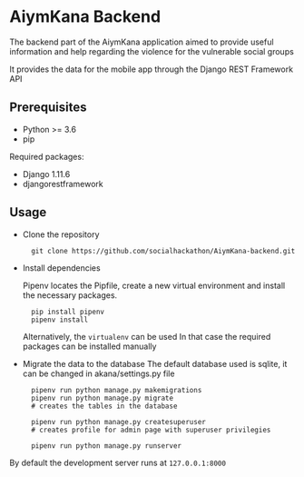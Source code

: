# AiymKana Backend

The backend part of the AiymKana application aimed to provide useful information and help regarding the violence for the vulnerable social groups 

It provides the data for the mobile app through the Django REST Framework API

Prerequisites
-------------

- Python >= 3.6
- pip

Required packages:

* Django 1.11.6
* djangorestframework

Usage
-----

- Clone the repository

        git clone https://github.com/socialhackathon/AiymKana-backend.git

- Install dependencies

    Pipenv locates the Pipfile, create a new virtual environment and install the necessary packages.

        pip install pipenv
        pipenv install
        
    Alternatively, the <code>virtualenv</code> can be used
    In that case the required packages can be installed manually

- Migrate the data to the database
    The default database used is sqlite, it can be changed in akana/settings.py file
    
        pipenv run python manage.py makemigrations
        pipenv run python manage.py migrate
        # creates the tables in the database 
    
        pipenv run python manage.py createsuperuser
        # creates profile for admin page with superuser privilegies

        pipenv run python manage.py runserver
        
By default the development server runs at <code>127.0.0.1:8000</code>